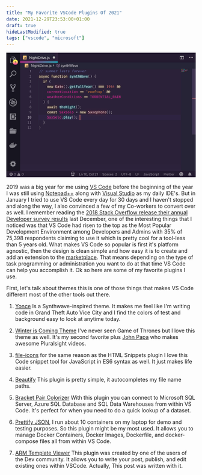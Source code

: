 ```yaml
---
title: "My Favorite VSCode Plugins Of 2021"
date: 2021-12-29T23:53:00+01:00
draft: true
hideLastModified: true
tags: ["vscode", "microsoft"]
---
```

![SynthWave '84 theme](summary.jpg)

2019 was a big year for me using [VS Code](https://code.visualstudio.com/) before the beginning of the year I was still using [Notepad++](https://notepad-plus-plus.org) along with [Visual Studio](https://visualstudio.microsoft.com) as my daily IDE's. But in January I tried to use VS Code every day for 30 days and I haven't stopped and along the way, I also convinced a few of my Co-workers to convert over as well. I remember reading the [2018 Stack Overflow release their annual Developer survey results](https://insights.stackoverflow.com/survey/2018/#development-environments-and-tools) last December, one of the interesting things that I noticed was that VS Code had risen to the top as the Most Popular Development Environment among Developers and Admins with 35% of 75,398 respondents claiming to use it which is pretty cool for a tool-less than 5 years old. What makes VS Code so popular is first it's platform agnostic, then the design is clean simple and how easy it is to create and add an extension to the [marketplace](https://marketplace.visualstudio.com/vscode). That means depending on the type of task programming or administration you want to do at that time VS Code can help you accomplish it. Ok so here are some of my favorite plugins I use.  

First, let's talk about themes this is one of those things that makes VS Code different most of the other tools out there.

1. [Yonce](https://marketplace.visualstudio.com/items?itemName=RobbOwen.synthwave-vscode0) Is a Synthwave-inspired theme. It makes me feel like I'm writing code in Grand Theft Auto Vice City and I find the colors of test and background easy to look at anytime today.

2. [Winter is Coming Theme](https://marketplace.visualstudio.com/items?itemName=johnpapa.winteriscoming) I've never seen Game of Thrones but I love this theme as well. It's my second favorite plus [John Papa](https://dev.to/john_papa) who makes awesome Pluralsight videos.

3. [file-icons](https://marketplace.visualstudio.com/items?itemName=xabikos.JavaScriptSnippets) for the same reason as the HTML Snippets plugin I love this Code snippet tool for JavaScript in ES6 syntax as well. It just makes life easier.

4. [Beautify](https://marketplace.visualstudio.com/items?itemName=christian-kohler.path-intellisense) This plugin is pretty simple, it autocompletes my file name paths.

5. [Bracket Pair Colorizer](https://marketplace.visualstudio.com/items?itemName=ms-mssql.mssql) With this plugin you can connect to Microsoft SQL Server, Azure SQL Database and SQL Data Warehouses from within VS Code. It's perfect for when you need to do a quick lookup of a dataset.

6. [Prettify JSON](https://marketplace.visualstudio.com/items?itemName=ms-azuretools.vscode-docker), I run about 10 containers on my laptop for demo and testing purposes. So this plugin might be my most used. It allows you to manage Docker Containers, Docker Images, Dockerfile, and docker-compose files all from within VS Code.

7. [ARM Template Viewer](https://marketplace.visualstudio.com/items?itemName=sneezry.vscode-devto) This plugin was created by one of the users of the Dev community. It allows you to write your post, publish, and edit existing ones within VSCode. Actually, This post was written with it.